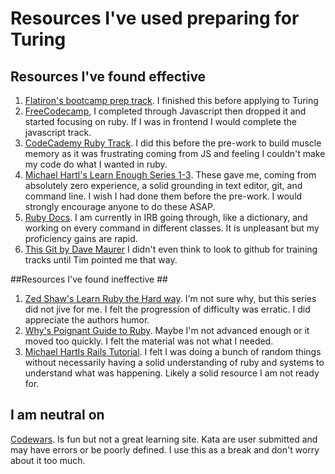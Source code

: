 # Resources I've used preparing for Turing #

## Resources I've found effective ##
1. [Flatiron's bootcamp prep track](https://flatironschool.com/free-courses/coding-bootcamp-prep/). I finished this before applying to Turing
1. [FreeCodecamp](https://www.freecodecamp.org/), I completed through Javascript then dropped it and started focusing on ruby. If I was in frontend I would complete the javascript track.
1. [CodeCademy Ruby Track](https://www.codecademy.com/learn/learn-ruby). I did this before the pre-work to build muscle memory as it was frustrating coming from JS and feeling I couldn't make my code do what I wanted in ruby.
1. [Michael Hartl's Learn Enough Series 1-3](https://www.learnenough.com/courses). These gave me, coming from absolutely zero experience, a solid grounding in text editor, git, and command line. I wish I had done them before the pre-work. I would strongly encourage anyone to do these ASAP.
1. [Ruby Docs](https://ruby-doc.org). I am currently in IRB going through, like a dictionary, and working on every command in different classes. It is unpleasant but my proficiency gains are rapid.
1. [This Git by Dave Maurer](https://github.com/davemaurer/daily_exercises) I didn't even think to look to github for training tracks until Tim pointed me that way.

##Resources I've found ineffective ##
1. [Zed Shaw's Learn Ruby the Hard way](https://learnrubythehardway.org/). I'm not sure why, but this series did not jive for me. I felt the progression of difficulty was erratic. I did appreciate the authors humor.
1. [Why's Poignant Guide to Ruby](https://poignant.guide/). Maybe I'm not advanced enough or it moved too quickly. I felt the material was not what I needed.
1. [Michael Hartls Rails Tutorial](https://www.railstutorial.org/). I felt I was doing a bunch of random things without necessarily having a solid understanding of ruby and systems to understand what was happening. Likely a solid resource I am not ready for.

## I am neutral on ##
[Codewars](https://www.codewars.com). Is fun but not a great learning site. Kata are user submitted and may have errors or be poorly defined. I use this as a break and don't worry about it too much.
